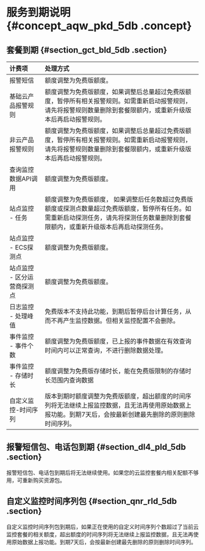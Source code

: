 # 服务到期说明 {#concept_aqw_pkd_5db .concept}

## 套餐到期 {#section_gct_bld_5db .section}

|计费项|处理方式|
|:--|:---|
|报警短信|额度调整为免费版额度。|
|基础云产品报警规则|额度调整为免费版额度，如果调整后总量超过免费版额度，暂停所有相关报警规则。如需重新启动报警规则，请先将报警规则数量删除到套餐限额内，或重新升级版本后再启动报警规则。|
|非云产品报警规则|额度调整为免费版额度，如果调整后总量超过免费版额度，暂停所有相关报警规则。如需重新启动报警规则，请先将报警规则数量删除到套餐限额内，或重新升级版本后再启动报警规则。|
|查询监控数据API调用|额度调整为免费版额度。|
|站点监控 - 任务|额度调整为免费版额度， 如果调整后任务数超过免费版额度或探测点数量超过免费版额度，暂停所有任务。如需重新启动探测任务，请先将探测任务数量删除到套餐限额内，或重新升级版本后再启动探测任务。|
|站点监控 - ECS探测点|额度调整为免费版额度。|
|站点监控 - 区分运营商探测点|额度调整为免费版额度。|
|日志监控 - 处理峰值|免费版本不支持此功能，到期后暂停后台计算任务，从而不再产生监控数据。但相关监控配置不会删除。|
|事件监控 - 事件个数|额度调整为免费版额度，已上报的事件数据在有效查询时间内可以正常查询，不进行删除数据处理。|
|事件监控 - 存储时长|额度调整为免费版存储时长，能在免费版限制的存储时长范围内查询数据|
|自定义监控-时间序列|版本到期时额度调整为免费版额度，超出额度的时间序列将无法继续上报监控数据，且无法再使用原始数据上报功能。到期7天后，会按最新创建最先删除的原则删除时间序列。|

## 报警短信包、电话包到期 {#section_dl4_pld_5db .section}

报警短信包、电话包到期后将无法继续使用。如果您的云监控套餐内相关配额不够用，可重新购买资源包。

## 自定义监控时间序列包 {#section_qnr_rld_5db .section}

自定义监控时间序列包到期后，如果正在使用的自定义时间序列个数超过了当前云监控套餐的相关额度，超出额度的时间序列将无法继续上报监控数据，且无法再使用原始数据上报功能。到期7天后，会按最新创建最先删除的原则删除时间序列。

